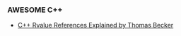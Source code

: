 ### AWESOME C++

- [C++ Rvalue References Explained by Thomas Becker](http://thbecker.net/articles/rvalue_references/section_01.html)



